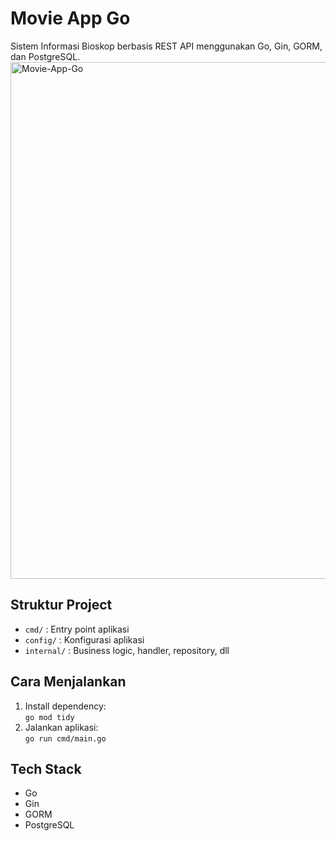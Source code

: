 # Movie App Go

Sistem Informasi Bioskop berbasis REST API menggunakan Go, Gin, GORM, dan PostgreSQL.
<img width="1330" height="827" alt="Movie-App-Go" src="https://github.com/user-attachments/assets/205d3205-0824-466e-92c4-2687f4e75dd7" />

## Struktur Project

- `cmd/` : Entry point aplikasi
- `config/` : Konfigurasi aplikasi
- `internal/` : Business logic, handler, repository, dll

## Cara Menjalankan

1. Install dependency:  
   `go mod tidy`
2. Jalankan aplikasi:  
   `go run cmd/main.go`

## Tech Stack

- Go
- Gin
- GORM
- PostgreSQL
